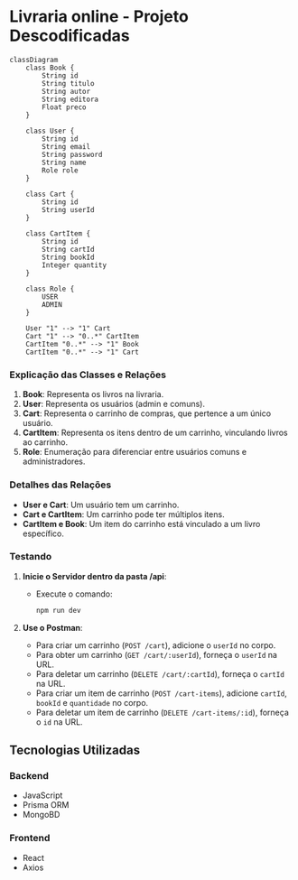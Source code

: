 # Livraria online - Projeto Descodificadas

```mermaid
classDiagram
    class Book {
        String id
        String titulo
        String autor
        String editora
        Float preco
    }

    class User {
        String id
        String email
        String password
        String name
        Role role
    }

    class Cart {
        String id
        String userId
    }

    class CartItem {
        String id
        String cartId
        String bookId
        Integer quantity
    }

    class Role {
        USER
        ADMIN
    }

    User "1" --> "1" Cart
    Cart "1" --> "0..*" CartItem
    CartItem "0..*" --> "1" Book
    CartItem "0..*" --> "1" Cart
```

### Explicação das Classes e Relações

1. **Book**: Representa os livros na livraria.
2. **User**: Representa os usuários (admin e comuns).
3. **Cart**: Representa o carrinho de compras, que pertence a um único usuário.
4. **CartItem**: Representa os itens dentro de um carrinho, vinculando livros ao carrinho.
5. **Role**: Enumeração para diferenciar entre usuários comuns e administradores.

### Detalhes das Relações

- **User e Cart**: Um usuário tem um carrinho.
- **Cart e CartItem**: Um carrinho pode ter múltiplos itens.
- **CartItem e Book**: Um item do carrinho está vinculado a um livro específico.

### Testando

1. **Inicie o Servidor dentro da pasta /api**:
    - Execute o comando:

      ```sh
      npm run dev
      ```

2. **Use o Postman**:
    - Para criar um carrinho (`POST /cart`), adicione o `userId` no corpo.
    - Para obter um carrinho (`GET /cart/:userId`), forneça o `userId` na URL.
    - Para deletar um carrinho (`DELETE /cart/:cartId`), forneça o `cartId` na URL.
    - Para criar um item de carrinho (`POST /cart-items`), adicione `cartId`, `bookId` e `quantidade` no corpo.
    - Para deletar um item de carrinho (`DELETE /cart-items/:id`), forneça o `id` na URL.


## Tecnologias Utilizadas

### Backend
- JavaScript
- Prisma ORM
- MongoBD

### Frontend
- React
- Axios